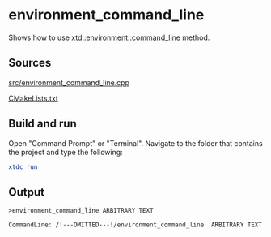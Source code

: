 # environment_command_line

Shows how to use [xtd::environment::command_line](https://gammasoft71.github.io/xtd/reference_guides/latest/classxtd_1_1environment.html#a9e675a5b7bfbb96f8df5bca48051c0ee) method.

## Sources

[src/environment_command_line.cpp](src/environment_command_line.cpp)

[CMakeLists.txt](CMakeLists.txt)

## Build and run

Open "Command Prompt" or "Terminal". Navigate to the folder that contains the project and type the following:

```cmake
xtdc run
```

## Output

```
>environment_command_line ARBITRARY TEXT

CommandLine: /!---OMITTED---!/environment_command_line  ARBITRARY TEXT
```
